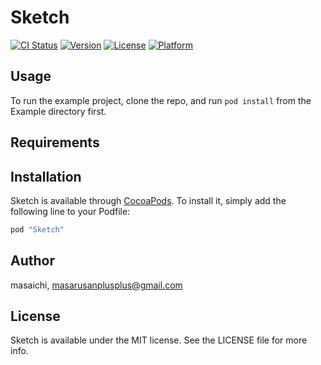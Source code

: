 # Sketch

[![CI Status](http://img.shields.io/travis/masaichi/Sketch.svg?style=flat)](https://travis-ci.org/masaichi/Sketch)
[![Version](https://img.shields.io/cocoapods/v/Sketch.svg?style=flat)](http://cocoapods.org/pods/Sketch)
[![License](https://img.shields.io/cocoapods/l/Sketch.svg?style=flat)](http://cocoapods.org/pods/Sketch)
[![Platform](https://img.shields.io/cocoapods/p/Sketch.svg?style=flat)](http://cocoapods.org/pods/Sketch)

## Usage

To run the example project, clone the repo, and run `pod install` from the Example directory first.

## Requirements

## Installation

Sketch is available through [CocoaPods](http://cocoapods.org). To install
it, simply add the following line to your Podfile:

```ruby
pod "Sketch"
```

## Author

masaichi, masarusanplusplus@gmail.com

## License

Sketch is available under the MIT license. See the LICENSE file for more info.

